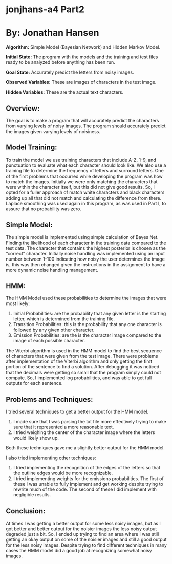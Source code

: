 # jonjhans-a4 Part2

By: Jonathan Hansen
===================

**Algorithm:** Simple Model (Bayesian Network) and Hidden Markov Model.

**Initial State:** The program with the models and the training and test files ready to be analyzed before anything has been run.

**Goal State:** Accurately predict the letters from noisy images.

**Observed Variables:** These are images of characters in the test image.

**Hidden Variables:** These are the actual text characters.

Overview:
---------
The goal is to make a program that will accurately predict the characters from varying levels of noisy images. The program should accurately predict the images given varying levels of noisiness. 

Model Training:
---------------
To train the model we use training characters that include A-Z, 1-9, and punctuation to evaluate what each character should look like. We also use a training file to determine the frequency of letters and surround letters. 
One of the first problems that occurred while developing the program was how to match the images. Initially we were only matching the characters that were within the character itself, but this did not give good results. So, I opted for a fuller approach of match white characters and black characters adding up all that did not match and calculating the difference from there.
Laplace smoothing was used again in this program, as was used in Part I, to assure that no probability was zero.

Simple Model:
-------------
The simple model is implemented using simple calculation of Bayes Net. Finding the likelihood of each character in the training data compared to the test data. The character that contains the highest posterior is chosen as the “correct” character.
Initially noise handling was implemented using an input number between 1-100 indicating how noisy the user determines the image is, this was then changed given the instructions in the assignment to have a more dynamic noise handling management. 

HMM:
----
The HMM Model used these probabilities to determine the images that were most likely:

1.	Initial Probabilities: are the probability that any given letter is the starting letter, which is determined from the training file.
2.	Transition Probabilities: this is the probability that any one character is followed by any given other character.
3.	Emission Probabilities: are the is the character image compared to the image of each possible character.

The Viterbi algorithm is used in the HMM model to find the best sequence of characters that were given from the test image. 
There were problems after implementation of the Viterbi algorithm and only getting the first portion of the sentence to find a solution. After debugging it was noticed that the decimals were getting so small that the program simply could not compute. So, I implemented log probabilities, and was able to get full outputs for each sentence.

Problems and Techniques:
------------------------
I tried several techniques to get a better output for the HMM model. 
1.	I made sure that I was parsing the txt file more effectively trying to make sure that it represented a more reasonable text. 
2.	I tried weighing the center of the character image where the letters would likely show up.

Both these techniques gave me a slightly better output for the HMM model.

I also tried implementing other techniques:
1.	I tried implementing the recognition of the edges of the letters so that the outline edges would be more recognizable.
2.	I tried implementing weights for the emissions probabilities. 
The first of these I was unable to fully implement and get working despite trying to rewrite much of the code. The second of these I did implement with negligible results.

Conclusion:
-----------
At times I was getting a better output for some less noisy images, but as I got better and better output for the noisier images the less noisy output degraded just a bit. So, I ended up trying to find an area where I was still getting an okay output on some of the noisier images and still a good output for the less noisy images.
Despite trying to find different techniques in many cases the HMM model did a good job at recognizing somewhat noisy images.

